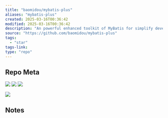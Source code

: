 ```yaml
---
title: "baomidou/mybatis-plus"
aliases: "mybatis-plus"
created: 2025-03-16T00:36:42
modified: 2025-03-16T00:36:42
description: "An powerful enhanced toolkit of MyBatis for simplify development"
source: "https://github.com/baomidou/mybatis-plus"
tags:
  - "star"
tags-link:
type: "repo"
---
```

## Repo Meta

![](https://img.shields.io/github/stars/baomidou/mybatis-plus?style=for-the-badge&label=stars) ![](https://img.shields.io/github/repo-size/baomidou/mybatis-plus?style=for-the-badge&label=size) ![](https://img.shields.io/github/created-at/baomidou/mybatis-plus?style=for-the-badge&label=since)

[![](https://github-readme-stats.vercel.app/api/pin/?username=baomidou&repo=mybatis-plus&bg_color=00000000)](https://github.com/baomidou/mybatis-plus)

## Notes

